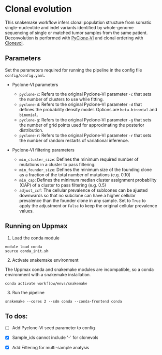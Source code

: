 # Clonal evolution

This snakemake workflow infers clonal population structure from somatic single-nucleotide and indel variants identified by whole-genome sequencing of single or matched tumor samples from the same patient. Deconvolution is performed with [PyClone-VI](https://github.com/Roth-Lab/pyclone-vi) and clonal ordering with [Clonevol](https://github.com/hdng/clonevol). 

## Parameters

Set the parameters required for running the pipeline in the config file `config/config.yaml`. 

- Pyclone-VI parameters
    - `pyclone-c`: Refers to the original Pyclone-VI parameter `-c` that sets the number of clusters to use while fitting. 
    - `pyclone-d`: Refers to the original Pyclone-VI parameter `-d` that defines the probability density model. Options are `beta-binomial` and `binomial`. 
    - `pyclone-g`: Refers to the original Pyclone-VI parameter `-g` that sets the number of grid points used for approximating the posterior distribution. 
    - `pyclone-r`: Refers to the original Pyclone-VI parameter `-r` that sets the number of random restarts of variational inference.

- Pyclone-VI filtering parameters
    - `min_cluster_size`: Defines the minimum required number of mutations in a cluster to pass filtering. 
    - `min_founder_size`: Defines the minimum size of the founding clone as a fraction of the total number of mutations (e.g. 0.10)
    - `min_cap`: Defines the minimum median cluster assignment probability (CAP) of a cluster to pass filtering (e.g. 0.5)
    - `adjust_ccf`: The cellular prevalence of sublcones can be ajusted downwards so that no subclone can have a higher cellular prevalence than the founder clone in any sample. Set to `True` to apply the adjustment or `False` to keep the original cellular prevalence values.

## Running on Uppmax

1. Load the conda module 

```
module load conda
source conda_init.sh
```

2. Activate snakemake environment

The Uppmax conda and snakemake modules are incompatible, so a conda environment with a snakemake installation. 

```
conda activate workflow/envs/snakemake
```

3. Run the pipeline
 
```
snakemake --cores 2 --sdm conda --conda-frontend conda
```

## To dos:

- [ ] Add Pyclone-VI seed parameter to config
- [x] Sample_ids cannot include '-' for clonevols
- [x] Add Filtering for multi-sample analysis

